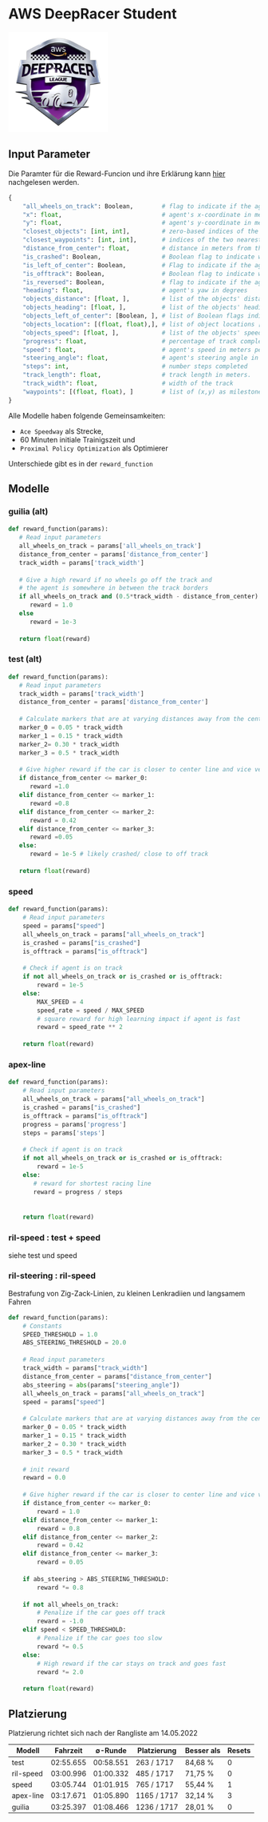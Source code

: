 # AWS DeepRacer Student

<a href="https://student.deepracer.com">
   <img src="./res/1_AWS_Logo.png" width="200" height="200"/>
</a>

## Input Parameter

Die Paramter für die Reward-Funcion und ihre Erklärung kann [hier](https://docs.aws.amazon.com/deepracer/latest/developerguide/deepracer-reward-function-input.html) nachgelesen werden.

```python
{
    "all_wheels_on_track": Boolean,        # flag to indicate if the agent is on the track
    "x": float,                            # agent's x-coordinate in meters
    "y": float,                            # agent's y-coordinate in meters
    "closest_objects": [int, int],         # zero-based indices of the two closest objects to the agent's current position of (x, y).
    "closest_waypoints": [int, int],       # indices of the two nearest waypoints.
    "distance_from_center": float,         # distance in meters from the track center 
    "is_crashed": Boolean,                 # Boolean flag to indicate whether the agent has crashed.
    "is_left_of_center": Boolean,          # Flag to indicate if the agent is on the left side to the track center or not. 
    "is_offtrack": Boolean,                # Boolean flag to indicate whether the agent has gone off track.
    "is_reversed": Boolean,                # flag to indicate if the agent is driving clockwise (True) or counter clockwise (False).
    "heading": float,                      # agent's yaw in degrees
    "objects_distance": [float, ],         # list of the objects' distances in meters between 0 and track_length in relation to the starting line.
    "objects_heading": [float, ],          # list of the objects' headings in degrees between -180 and 180.
    "objects_left_of_center": [Boolean, ], # list of Boolean flags indicating whether elements' objects are left of the center (True) or not (False).
    "objects_location": [(float, float),], # list of object locations [(x,y), ...].
    "objects_speed": [float, ],            # list of the objects' speeds in meters per second.
    "progress": float,                     # percentage of track completed
    "speed": float,                        # agent's speed in meters per second (m/s)
    "steering_angle": float,               # agent's steering angle in degrees
    "steps": int,                          # number steps completed
    "track_length": float,                 # track length in meters.
    "track_width": float,                  # width of the track
    "waypoints": [(float, float), ]        # list of (x,y) as milestones along the track center
}
```
Alle Modelle haben folgende Gemeinsamkeiten:
- `Ace Speedway` als Strecke,
- 60 Minuten initiale Trainigszeit und
- `Proximal Policy Optimization` als Optimierer

Unterschiede gibt es in der `reward_function`

## Modelle 

### guilia (alt)

```python
def reward_function(params):
   # Read input parameters
   all_wheels_on_track = params['all_wheels_on_track']
   distance_from_center = params['distance_from_center']
   track_width = params['track_width']
   
   # Give a high reward if no wheels go off the track and
   # the agent is somewhere in between the track borders
   if all_wheels_on_track and (0.5*track_width - distance_from_center) >= 0.05:
      reward = 1.0
   else
      reward = 1e-3
   
   return float(reward)
```

### test (alt)

```python
def reward_function(params):
   # Read input parameters
   track_width = params['track_width']
   distance_from_center = params['distance_from_center']

   # Calculate markers that are at varying distances away from the center line
   marker_0 = 0.05 * track_width
   marker_1 = 0.15 * track_width
   marker_2= 0.30 * track_width
   marker_3 = 0.5 * track_width

   # Give higher reward if the car is closer to center line and vice versa
   if distance_from_center <= marker_0:
      reward =1.0
   elif distance_from_center <= marker_1:
      reward =0.8
   elif distance_from_center <= marker_2:
      reward = 0.42
   elif distance_from_center <= marker_3:
      reward =0.05
   else:
      reward = 1e-5 # likely crashed/ close to off track

   return float(reward)
```

### speed
```python
def reward_function(params):
    # Read input parameters
    speed = params["speed"]
    all_wheels_on_track = params["all_wheels_on_track"]
    is_crashed = params["is_crashed"]
    is_offtrack = params["is_offtrack"]

    # Check if agent is on track
    if not all_wheels_on_track or is_crashed or is_offtrack:
        reward = 1e-5
    else:
        MAX_SPEED = 4
        speed_rate = speed / MAX_SPEED
        # square reward for high learning impact if agent is fast
        reward = speed_rate ** 2

    return float(reward)
```

### apex-line

```python
def reward_function(params):
    # Read input parameters
    all_wheels_on_track = params["all_wheels_on_track"]
    is_crashed = params["is_crashed"]
    is_offtrack = params["is_offtrack"]
    progress = params['progress']
    steps = params['steps']

    # Check if agent is on track
    if not all_wheels_on_track or is_crashed or is_offtrack:
        reward = 1e-5
    else:
       # reward for shortest racing line
       reward = progress / steps
        

    return float(reward)
```

### ril-speed : test + speed

siehe test und speed

### ril-steering : ril-speed

Bestrafung von Zig-Zack-Linien, zu kleinen Lenkradiien und langsamem Fahren

```python
def reward_function(params):
    # Constants
    SPEED_THRESHOLD = 1.0
    ABS_STEERING_THRESHOLD = 20.0

    # Read input parameters
    track_width = params["track_width"]
    distance_from_center = params["distance_from_center"]
    abs_steering = abs(params["steering_angle"])
    all_wheels_on_track = params["all_wheels_on_track"]
    speed = params["speed"]

    # Calculate markers that are at varying distances away from the center line
    marker_0 = 0.05 * track_width
    marker_1 = 0.15 * track_width
    marker_2 = 0.30 * track_width
    marker_3 = 0.5 * track_width

    # init reward
    reward = 0.0

    # Give higher reward if the car is closer to center line and vice versa
    if distance_from_center <= marker_0:
        reward = 1.0
    elif distance_from_center <= marker_1:
        reward = 0.8
    elif distance_from_center <= marker_2:
        reward = 0.42
    elif distance_from_center <= marker_3:
        reward = 0.05

    if abs_steering > ABS_STEERING_THRESHOLD:
        reward *= 0.8

    if not all_wheels_on_track:
        # Penalize if the car goes off track
        reward = -1.0
    elif speed < SPEED_THRESHOLD:
        # Penalize if the car goes too slow
        reward *= 0.5
    else:
        # High reward if the car stays on track and goes fast
        reward *= 2.0

    return float(reward)
```


## Platzierung

Platzierung richtet sich nach der Rangliste am 14.05.2022

| **Modell** | **Fahrzeit** | **∅-Runde** | **Platzierung** | **Besser als** | **Resets** | 
| ---------- | ------------ | ----------- | --------------- | -------------- | ---------- | 
| test       | 02:55.655    | 00:58.551   |  263 / 1717     | 84,68 %        | 0          |
| ril-speed  | 03:00.996    | 01:00.332   |  485 / 1717     | 71,75 %        | 0          |
| speed      | 03:05.744    | 01:01.915   |  765 / 1717     | 55,44 %        | 1          |
| apex-line  | 03:17.671    | 01:05.890   | 1165 / 1717     | 32,14 %        | 3          |
| guilia     | 03:25.397    | 01:08.466   | 1236 / 1717     | 28,01 %        | 0          |
